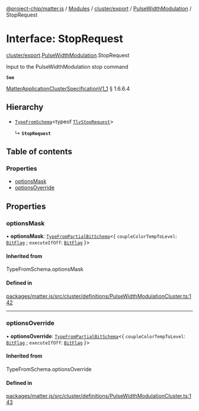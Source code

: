[@project-chip/matter.js](../README.md) / [Modules](../modules.md) / [cluster/export](../modules/cluster_export.md) / [PulseWidthModulation](../modules/cluster_export.PulseWidthModulation.md) / StopRequest

# Interface: StopRequest

[cluster/export](../modules/cluster_export.md).[PulseWidthModulation](../modules/cluster_export.PulseWidthModulation.md).StopRequest

Input to the PulseWidthModulation stop command

**`See`**

[MatterApplicationClusterSpecificationV1_1](spec_export.MatterApplicationClusterSpecificationV1_1.md) § 1.6.6.4

## Hierarchy

- [`TypeFromSchema`](../modules/tlv_export.md#typefromschema)\<typeof [`TlvStopRequest`](../modules/cluster_export.PulseWidthModulation.md#tlvstoprequest)\>

  ↳ **`StopRequest`**

## Table of contents

### Properties

- [optionsMask](cluster_export.PulseWidthModulation.StopRequest.md#optionsmask)
- [optionsOverride](cluster_export.PulseWidthModulation.StopRequest.md#optionsoverride)

## Properties

### optionsMask

• **optionsMask**: [`TypeFromPartialBitSchema`](../modules/schema_export.md#typefrompartialbitschema)\<\{ `coupleColorTempToLevel`: [`BitFlag`](../modules/schema_export.md#bitflag) ; `executeIfOff`: [`BitFlag`](../modules/schema_export.md#bitflag)  }\>

#### Inherited from

TypeFromSchema.optionsMask

#### Defined in

[packages/matter.js/src/cluster/definitions/PulseWidthModulationCluster.ts:142](https://github.com/project-chip/matter.js/blob/3adaded6/packages/matter.js/src/cluster/definitions/PulseWidthModulationCluster.ts#L142)

___

### optionsOverride

• **optionsOverride**: [`TypeFromPartialBitSchema`](../modules/schema_export.md#typefrompartialbitschema)\<\{ `coupleColorTempToLevel`: [`BitFlag`](../modules/schema_export.md#bitflag) ; `executeIfOff`: [`BitFlag`](../modules/schema_export.md#bitflag)  }\>

#### Inherited from

TypeFromSchema.optionsOverride

#### Defined in

[packages/matter.js/src/cluster/definitions/PulseWidthModulationCluster.ts:143](https://github.com/project-chip/matter.js/blob/3adaded6/packages/matter.js/src/cluster/definitions/PulseWidthModulationCluster.ts#L143)
